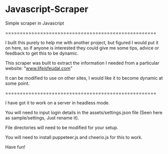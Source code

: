 # Javascript-Scraper
 Simple scraper in Javascript

====================================================

I built this purely to help me with another project, but figured I would put it on here, so if anyone is interested they could give me some tips, advice or feedback to get this to be dynamic.

This scraper was built to extract the information I needed from a particular website:
"www.lifeisfeudal.com"

It can be modified to use on other sites, I would like it to become dynamic at some point.

====================================================

I have got it to work on a server in headless mode.

You will need to input login details in the assets/settings.json file (Seen here as sample/settings, Just rename it).

File directories will need to be modified for your setup.

You will need to install puppeteer.js and cheerio.js for this to work.

Have fun!
